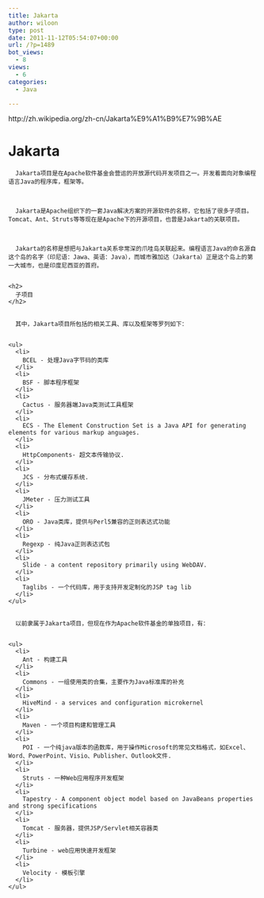 ```yaml
---
title: Jakarta
author: wiloon
type: post
date: 2011-11-12T05:54:07+00:00
url: /?p=1489
bot_views:
  - 8
views:
  - 6
categories:
  - Java

---
```

<p id="firstHeading">
  http://zh.wikipedia.org/zh-cn/Jakarta%E9%A1%B9%E7%9B%AE

# Jakarta<span class="Apple-style-span" style="font-size: 13px; font-weight: normal;"> 

<div id="bodyContent">
  <div lang="zh-cn" dir="ltr">
    
      Jakarta项目是在Apache软件基金会营运的开放源代码开发项目之一。开发着面向对象编程语言Java的程序库，框架等。
    
    
    
      Jakarta是Apache组织下的一套Java解决方案的开源软件的名称，它包括了很多子项目。Tomcat、Ant、Struts等等现在是Apache下的开源项目，也曾是Jakarta的关联项目。
    
    
    
      Jakarta的名称是想把与Jakarta关系非常深的爪哇岛关联起来。编程语言Java的命名源自这个岛的名字（印尼语：Jawa、英语：Java），而城市雅加达（Jakarta）正是这个岛上的第一大城市，也是印度尼西亚的首府。
    
    
    <h2>
      子项目
    </h2>
    
    
      其中，Jakarta项目所包括的相关工具、库以及框架等罗列如下：
    
    
    <ul>
      <li>
        BCEL - 处理Java字节码的类库
      </li>
      <li>
        BSF - 脚本程序框架
      </li>
      <li>
        Cactus - 服务器端Java类测试工具框架
      </li>
      <li>
        ECS - The Element Construction Set is a Java API for generating elements for various markup anguages.
      </li>
      <li>
        HttpComponents- 超文本传输协议.
      </li>
      <li>
        JCS - 分布式缓存系统.
      </li>
      <li>
        JMeter - 压力测试工具
      </li>
      <li>
        ORO - Java类库，提供与Perl5兼容的正则表达式功能
      </li>
      <li>
        Regexp - 纯Java正则表达式包
      </li>
      <li>
        Slide - a content repository primarily using WebDAV.
      </li>
      <li>
        Taglibs - 一个代码库，用于支持开发定制化的JSP tag lib
      </li>
    </ul>
    
    
      以前隶属于Jakarta项目，但现在作为Apache软件基金的单独项目，有：
    
    
    <ul>
      <li>
        Ant - 构建工具
      </li>
      <li>
        Commons - 一组使用类的合集，主要作为Java标准库的补充
      </li>
      <li>
        HiveMind - a services and configuration microkernel
      </li>
      <li>
        Maven - 一个项目构建和管理工具
      </li>
      <li>
        POI - 一个纯java版本的函数库，用于操作Microsoft的常见文档格式，如Excel、Word、PowerPoint、Visio、Publisher、Outlook文件.
      </li>
      <li>
        Struts - 一种Web应用程序开发框架
      </li>
      <li>
        Tapestry - A component object model based on JavaBeans properties and strong specifications
      </li>
      <li>
        Tomcat - 服务器，提供JSP/Servlet相关容器类
      </li>
      <li>
        Turbine - web应用快速开发框架
      </li>
      <li>
        Velocity - 模板引擎
      </li>
    </ul>
  
